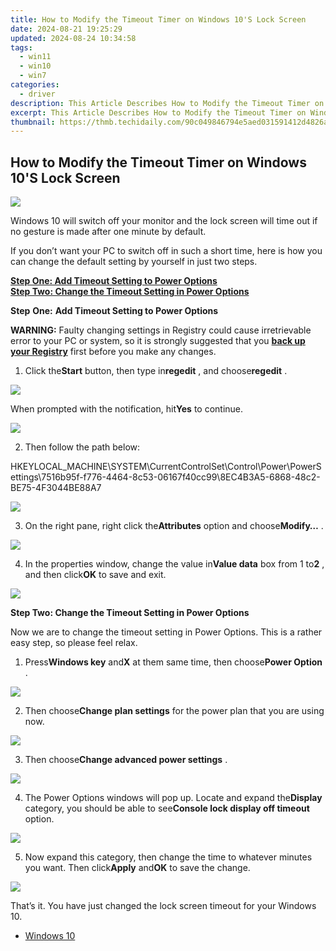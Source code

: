 ```yaml
---
title: How to Modify the Timeout Timer on Windows 10'S Lock Screen
date: 2024-08-21 19:25:29
updated: 2024-08-24 10:34:58
tags:
  - win11
  - win10
  - win7
categories:
  - driver
description: This Article Describes How to Modify the Timeout Timer on Windows 10'S Lock Screen
excerpt: This Article Describes How to Modify the Timeout Timer on Windows 10'S Lock Screen
thumbnail: https://thmb.techidaily.com/90c049846794e5aed031591412d4826aac7c7bd6532c5bd0d695b676cbba88c9.jpg
---
```


## How to Modify the Timeout Timer on Windows 10'S Lock Screen

![](https://images.drivereasy.com/wp-content/uploads/2017/01/img_587f260d9a6fe.jpg)   
  
 Windows 10 will switch off your monitor and the lock screen will time out if no gesture is made after one minute by default.  
  
 If you don’t want your PC to switch off in such a short time, here is how you can change the default setting by yourself in just two steps.   
  
[**Step One: Add Timeout Setting to Power Options**](https://tools.techidaily.com/drivereasy/download/)   
[**Step Two: Change the Timeout Setting in Power Options**](https://tools.techidaily.com/drivereasy/download/)   
  
  
**Step** **One:** **Add Timeout Setting to Power Options**   
  
**WARNING:** [](https://tools.techidaily.com/drivereasy/download/) Faulty changing settings in Registry could cause irretrievable error to your PC or system, so it is strongly suggested that you [**back up your Registry**](https://tools.techidaily.com/drivereasy/download/) first before you make any changes.   
  
 1) Click the**Start** button, then type in**regedit** , and choose**regedit** .   
  
![](https://images.drivereasy.com/wp-content/uploads/2017/01/img_587f2d3974960.png)   
  
 When prompted with the notification, hit**Yes** to continue.   
  
![](https://images.drivereasy.com/wp-content/uploads/2017/01/img_587f2d5615490.jpg) 

  
 2) Then follow the path below: 


HKEYLOCAL_MACHINE\SYSTEM\CurrentControlSet\Control\Power\PowerSettings\7516b95f-f776-4464-8c53-06167f40cc99\8EC4B3A5-6868-48c2-BE75-4F3044BE88A7

![](https://images.drivereasy.com/wp-content/uploads/2017/01/img_587f2e44c1424.jpg) 

  
 3) On the right pane, right click the**Attributes** option and choose**Modify…** .  
  
![](https://images.drivereasy.com/wp-content/uploads/2017/01/img_587f2efd31725.jpg) 

  
 4) In the properties window, change the value in**Value data** box from 1 to**2** , and then click**OK** to save and exit.   
  
![](https://images.drivereasy.com/wp-content/uploads/2017/01/img_587f2f4f9a063.png) 
  
  
 **Step Two: Change the Timeout Setting in Power Options**   
  
 Now we are to change the timeout setting in Power Options. This is a rather easy step, so please feel relax.   
  
 1) Press**Windows key** and**X** at them same time, then choose**Power Option** .   
  
![](https://images.drivereasy.com/wp-content/uploads/2017/01/img_587f312a659c2.png)   
  
 2) Then choose**Change plan settings** for the power plan that you are using now. 

 ![](https://images.drivereasy.com/wp-content/uploads/2017/01/img_587f31642aa76.jpg)   
  
 3) Then choose**Change advanced power settings** .   
  
![](https://images.drivereasy.com/wp-content/uploads/2017/01/img_587f31d99f6fd.jpg)   
  
 4) The Power Options windows will pop up. Locate and expand the**Display** category, you should be able to see**Console lock display off timeout** option.   
  
![](https://images.drivereasy.com/wp-content/uploads/2017/01/img_587f32acc1829.jpg)   
  
 5) Now expand this category, then change the time to whatever minutes you want. Then click**Apply** and**OK** to save the change.   
  
![](https://images.drivereasy.com/wp-content/uploads/2017/01/img_587f32f4230f2.jpg)   
  
 That’s it. You have just changed the lock screen timeout for your Windows 10\. 

* [Windows 10](https://tools.techidaily.com/drivereasy/download/)

<ins class="adsbygoogle"
     style="display:block"
     data-ad-format="autorelaxed"
     data-ad-client="ca-pub-7571918770474297"
     data-ad-slot="1223367746"></ins>



<ins class="adsbygoogle"
     style="display:block"
     data-ad-client="ca-pub-7571918770474297"
     data-ad-slot="8358498916"
     data-ad-format="auto"
     data-full-width-responsive="true"></ins>
